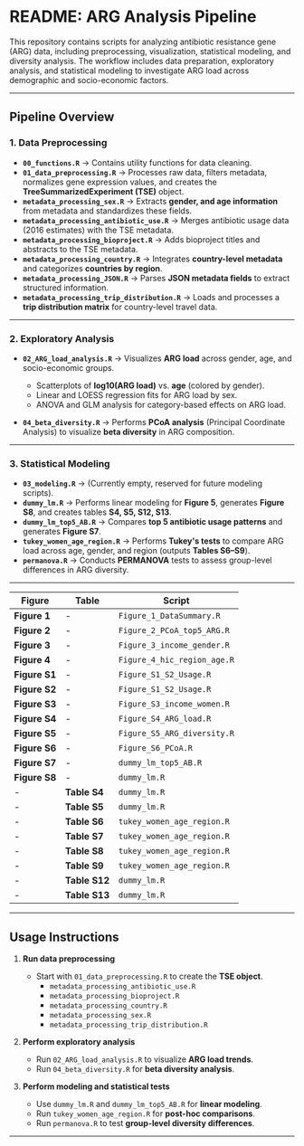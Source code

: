 # README: ARG Analysis Pipeline

This repository contains scripts for analyzing antibiotic resistance gene (ARG) data, including preprocessing, visualization, statistical modeling, and diversity analysis. The workflow includes data preparation, exploratory analysis, and statistical modeling to investigate ARG load across demographic and socio-economic factors.

---

## Pipeline Overview

### 1. Data Preprocessing

- **`00_functions.R`** → Contains utility functions for data cleaning.
- **`01_data_preprocessing.R`** → Processes raw data, filters metadata, normalizes gene expression values, and creates the **TreeSummarizedExperiment (TSE)** object.
- **`metadata_processing_sex.R`** → Extracts **gender, and age information** from metadata and standardizes these fields.
- **`metadata_processing_antibiotic_use.R`** → Merges antibiotic usage data (2016 estimates) with the TSE metadata.
- **`metadata_processing_bioproject.R`** → Adds bioproject titles and abstracts to the TSE metadata.
- **`metadata_processing_country.R`** → Integrates **country-level metadata** and categorizes **countries by region**.
- **`metadata_processing_JSON.R`** → Parses **JSON metadata fields** to extract structured information.
- **`metadata_processing_trip_distribution.R`** → Loads and processes a **trip distribution matrix** for country-level travel data.

---

### 2. Exploratory Analysis

- **`02_ARG_load_analysis.R`** → Visualizes **ARG load** across gender, age, and socio-economic groups.
  - Scatterplots of **log10(ARG load)** vs. **age** (colored by gender).
  - Linear and LOESS regression fits for ARG load by sex.
  - ANOVA and GLM analysis for category-based effects on ARG load.

- **`04_beta_diversity.R`** → Performs **PCoA analysis** (Principal Coordinate Analysis) to visualize **beta diversity** in ARG composition.
---

### 3. Statistical Modeling

- **`03_modeling.R`** → (Currently empty, reserved for future modeling scripts).
- **`dummy_lm.R`** → Performs linear modeling for **Figure 5**, generates **Figure S8**, and creates tables **S4, S5, S12, S13**.
- **`dummy_lm_top5_AB.R`** → Compares **top 5 antibiotic usage patterns** and generates **Figure S7**.
- **`tukey_women_age_region.R`** → Performs **Tukey's tests** to compare ARG load across age, gender, and region (outputs **Tables S6–S9**).
- **`permanova.R`** → Conducts **PERMANOVA** tests to assess group-level differences in ARG diversity.

---

| **Figure**  | **Table**  | **Script** |
|------------|------------|------------|
| **Figure 1** | - | `Figure_1_DataSummary.R` |
| **Figure 2** | - | `Figure_2_PCoA_top5_ARG.R` |
| **Figure 3** | - | `Figure_3_income_gender.R` |
| **Figure 4** | - | `Figure_4_hic_region_age.R` |
| **Figure S1** | - | `Figure_S1_S2_Usage.R` |
| **Figure S2** | - | `Figure_S1_S2_Usage.R` |
| **Figure S3** | - | `Figure_S3_income_women.R` |
| **Figure S4** | - | `Figure_S4_ARG_load.R` |
| **Figure S5** | - | `Figure_S5_ARG_diversity.R` |
| **Figure S6** | - | `Figure_S6_PCoA.R` |
| **Figure S7** | - | `dummy_lm_top5_AB.R` |
| **Figure S8** | - | `dummy_lm.R` |
| - | **Table S4** | `dummy_lm.R` |
| - | **Table S5** | `dummy_lm.R` |
| - | **Table S6** | `tukey_women_age_region.R` |
| - | **Table S7** | `tukey_women_age_region.R` |
| - | **Table S8** | `tukey_women_age_region.R` |
| - | **Table S9** | `tukey_women_age_region.R` |
| - | **Table S12** | `dummy_lm.R` |
| - | **Table S13** | `dummy_lm.R` |
---

## Usage Instructions

1. **Run data preprocessing**
   - Start with `01_data_preprocessing.R` to create the **TSE object**.
     - `metadata_processing_antibiotic_use.R`
     - `metadata_processing_bioproject.R`
     - `metadata_processing_country.R`
     - `metadata_processing_sex.R`
     - `metadata_processing_trip_distribution.R`

2. **Perform exploratory analysis**
   - Run `02_ARG_load_analysis.R` to visualize **ARG load trends**.
   - Run `04_beta_diversity.R` for **beta diversity analysis**.

3. **Perform modeling and statistical tests**
   - Use `dummy_lm.R` and `dummy_lm_top5_AB.R` for **linear modeling**.
   - Run `tukey_women_age_region.R` for **post-hoc comparisons**.
   - Run `permanova.R` to test **group-level diversity differences**.

---


